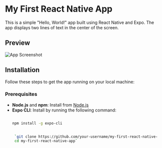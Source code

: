 # My First React Native App

This is a simple "Hello, World!" app built using React Native and Expo. The app displays two lines of text in the center of the screen.

## Preview

![App Screenshot](screenshot.png)

## Installation

Follow these steps to get the app running on your local machine:

### Prerequisites
- **Node.js** and **npm**: Install from [Node.js](https://nodejs.org/)
- **Expo CLI**: Install by running the following command:
  ```bash

  npm install -g expo-cli

   
   `git clone https://github.com/your-username/my-first-react-native-app.git
   cd my-first-react-native-app`
